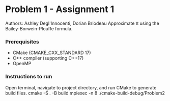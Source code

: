 # Problem 1 - Assignment 1
Authors: Ashley Degl'Innocenti, Dorian Briodeau
Approximate π using the Bailey-Borwein-Plouffe formula.

### Prerequisites
- CMake (CMAKE_CXX_STANDARD 17)
- C++ compiler (supporting C++17)
- OpenMP 

### Instructions to run
Open terminal, navigate to project directory, and run CMake to generate build files.
cmake -S . -B build 
mpiexec -n 8 ./cmake-build-debug/Problem2
